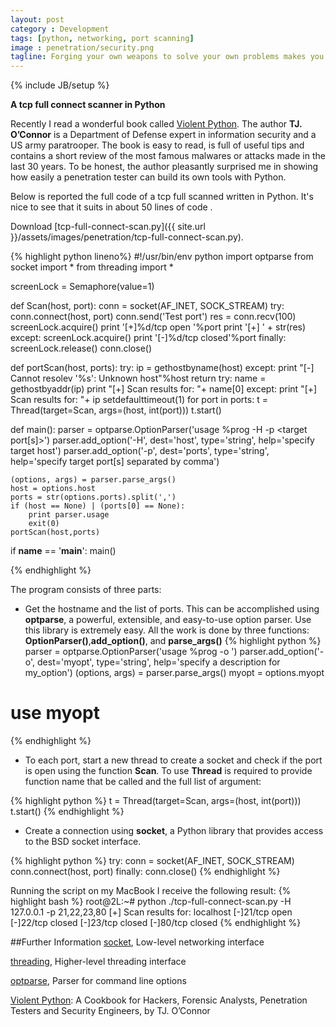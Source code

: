 ```yaml
---
layout: post
category : Development
tags: [python, networking, port scanning]
image : penetration/security.png
tagline: Forging your own weapons to solve your own problems makes you a true penetration tester - TJ. O’Connor
---
```

{% include JB/setup %}

**A tcp full connect scanner in Python**

<!--more-->

Recently I read a wonderful book called [Violent Python](http://www.amazon.com/Violent-Python-Cookbook-Penetration-Engineers/dp/1597499579). The author  **TJ. O’Connor** is a Department of Defense expert in information security and a US army paratrooper. The book is easy to read, is full of useful tips and contains a short review of the most famous malwares or attacks made in the last 30 years. To be honest, the author pleasantly surprised me in showing how easily a penetration tester can build its own tools with Python.

Below is reported the full code of a tcp full scanned written in Python. It's nice to see that it suits in about 50 lines of code .

Download [tcp-full-connect-scan.py]({{ site.url }}/assets/images/penetration/tcp-full-connect-scan.py).

{% highlight python lineno%}
#!/usr/bin/env python
import optparse
from socket import *
from threading import *

screenLock = Semaphore(value=1)

def Scan(host, port):
    conn = socket(AF_INET, SOCK_STREAM)
    try:
        conn.connect(host, port)
        conn.send('Test port')
        res = conn.recv(100)
        screenLock.acquire()
        print '[+]%d/tcp open '%port
        print '[+] ' + str(res)
    except:
        screenLock.acquire()
        print '[-]%d/tcp closed'%port
    finally:
        screenLock.release()
        conn.close()

def portScan(host, ports):
    try:
        ip = gethostbyname(host)
    except:
        print "[-] Cannot resolev '%s': Unknown host"%host
        return
    try:
        name = gethostbyaddr(ip)
        print "[+] Scan results for: "+ name[0]
    except:
        print "[+] Scan results for: "+ ip
    setdefaulttimeout(1)
    for port in ports:
        t = Thread(target=Scan, args=(host, int(port)))
        t.start()

def main():
    parser = optparse.OptionParser('usage %prog -H <target host> -p <target port[s]>')
    parser.add_option('-H', dest='host', type='string', help='specify target host')
    parser.add_option('-p', dest='ports', type='string', help='specify target port[s] separated by comma')

    (options, args) = parser.parse_args()
    host = options.host
    ports = str(options.ports).split(',')
    if (host == None) | (ports[0] == None):
        print parser.usage
        exit(0)
    portScan(host,ports)

if __name__ == '__main__':
    main()


{% endhighlight %}


The program consists of three parts:

* Get the hostname and the list of ports. This can be accomplished using **optparse**, a powerful, extensible, and easy-to-use option parser. Use this library is extremely easy. All the work is done by three functions: **OptionParser()**,**add_option()**, and **parse_args()**
{% highlight python %}
parser = optparse.OptionParser('usage %prog -o <myoption>')
parser.add_option('-o', dest='myopt', type='string', help='specify a description for my_option')
(options, args) = parser.parse_args()
myopt = options.myopt
# use myopt
{% endhighlight %}
* To each port, start a new thread to create a socket and check if the port is open using the function **Scan**. To use **Thread** is required to provide function name that be called and the full list of argument:

{% highlight python %}
t = Thread(target=Scan, args=(host, int(port)))
t.start()
{% endhighlight %}    

* Create a connection using **socket**, a Python library that provides access to the BSD socket interface. 

{% highlight python %}
try:
    conn = socket(AF_INET, SOCK_STREAM)
    conn.connect(host, port)
finally:
    conn.close()
{% endhighlight %} 
     
Running the script on my MacBook I receive the following result:
{% highlight bash %}
root@2L:~# python ./tcp-full-connect-scan.py -H 127.0.0.1 -p 21,22,23,80
[+] Scan results for: localhost
[-]21/tcp open
[-]22/tcp closed
[-]23/tcp closed
[-]80/tcp closed
{% endhighlight %}


##Further Information
[socket](https://docs.python.org/2/library/socket.html), Low-level networking interface

[threading](https://docs.python.org/2/library/threading.html), Higher-level threading interface

[optparse](https://docs.python.org/2/library/optparse.html#module-optparse), Parser for command line options

[Violent Python](http://www.amazon.com/Violent-Python-Cookbook-Penetration-Engineers/dp/1597499579):  A Cookbook for Hackers, Forensic Analysts, Penetration Testers and Security Engineers, by TJ. O’Connor


